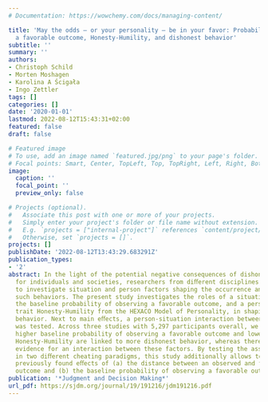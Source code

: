 ```yaml
---
# Documentation: https://wowchemy.com/docs/managing-content/

title: 'May the odds — or your personality — be in your favor: Probability of observing
  a favorable outcome, Honesty-Humility, and dishonest behavior'
subtitle: ''
summary: ''
authors:
- Christoph Schild
- Morten Moshagen
- Karolina A Ścigała
- Ingo Zettler
tags: []
categories: []
date: '2020-01-01'
lastmod: 2022-08-12T15:43:31+02:00
featured: false
draft: false

# Featured image
# To use, add an image named `featured.jpg/png` to your page's folder.
# Focal points: Smart, Center, TopLeft, Top, TopRight, Left, Right, BottomLeft, Bottom, BottomRight.
image:
  caption: ''
  focal_point: ''
  preview_only: false

# Projects (optional).
#   Associate this post with one or more of your projects.
#   Simply enter your project's folder or file name without extension.
#   E.g. `projects = ["internal-project"]` references `content/project/deep-learning/index.md`.
#   Otherwise, set `projects = []`.
projects: []
publishDate: '2022-08-12T13:43:29.683291Z'
publication_types:
- '2'
abstract: In the light of the potential negative consequences of dishonest behaviors
  for individuals and societies, researchers from diﬀerent disciplines have aimed
  to investigate situation and person factors shaping the occurrence and extent of
  such behaviors. The present study investigates the roles of a situation factor,
  the baseline probability of observing a favorable outcome, and a person factor,
  trait Honesty-Humility from the HEXACO Model of Personality, in shaping dishonest
  behavior. Next to main eﬀects, a person-situation interaction between these factors
  was tested. Across three studies with 5,297 participants overall, we ﬁnd that a
  higher baseline probability of observing a favorable outcome and lower levels in
  Honesty-Humility are linked to more dishonest behavior, whereas there was no strong
  evidence for an interaction between these factors. By testing the assumed eﬀects
  in two diﬀerent cheating paradigms, this study additionally allows to disentangle
  previously found eﬀects of (a) the distance between an observed and the favorable
  outcome and (b) the baseline probability of observing a favorable outcome.
publication: '*Judgment and Decision Making*'
url_pdf: https://sjdm.org/journal/19/191216/jdm191216.pdf
---
```

